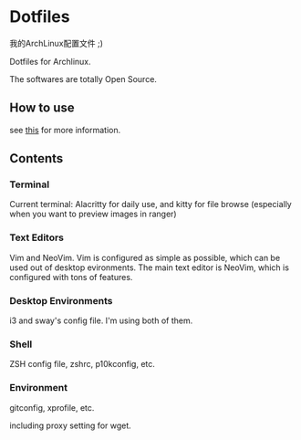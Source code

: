 # Dotfiles

我的ArchLinux配置文件 ;)

Dotfiles for Archlinux.

The softwares are totally Open Source.

## How to use

see [this](https://www.atlassian.com/git/tutorials/dotfiles) for more information.

## Contents

### Terminal

Current terminal: Alacritty for daily use, and kitty for file browse (especially when you want to preview images in ranger)

### Text Editors

Vim and NeoVim. Vim is configured as simple as possible, which can be used out of desktop evironments. The main text editor is NeoVim, which is configured with tons of features.

### Desktop Environments

i3 and sway's config file. I'm using both of them.

### Shell

ZSH config file, zshrc, p10kconfig, etc.

### Environment

gitconfig, xprofile, etc.

including proxy setting for wget.
